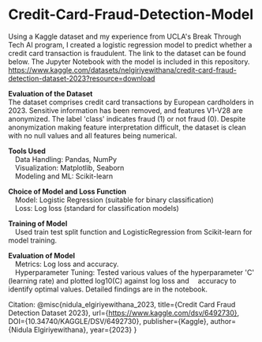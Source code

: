 # Credit-Card-Fraud-Detection-Model
Using a Kaggle dataset and my experience from UCLA's Break Through Tech AI program, I created a logistic regression model to predict whether a credit card transaction is fraudulent. The link to the dataset can be found below. The Jupyter Notebook with the model is included in this repository.
https://www.kaggle.com/datasets/nelgiriyewithana/credit-card-fraud-detection-dataset-2023?resource=download

**Evaluation of the Dataset** <br/>
The dataset comprises credit card transactions by European cardholders in 2023. Sensitive information has been removed, and features V1-V28 are anonymized. The label 'class' indicates fraud (1) or not fraud (0). Despite anonymization making feature interpretation difficult, the dataset is clean with no null values and all features being numerical.

**Tools Used** <br/>
&emsp;Data Handling: Pandas, NumPy <br/>
&emsp;Visualization: Matplotlib, Seaborn <br/>
&emsp;Modeling and ML: Scikit-learn <br/>

**Choice of Model and Loss Function** <br/>
&emsp;Model: Logistic Regression (suitable for binary classification) <br/>
&emsp;Loss: Log loss (standard for classification models) <br/>

**Training of Model** <br/>
&emsp;Used train test split function  and LogisticRegression from Scikit-learn for model training.

**Evaluation of Model** <br/>
&emsp;Metrics: Log loss and accuracy. <br/>
&emsp;Hyperparameter Tuning: Tested various values of the hyperparameter 'C' (learning rate) and plotted log10(C) against log loss and
&emsp;accuracy to identify optimal values. Detailed findings are in the notebook. <br/>

Citation: 
@misc{nidula_elgiriyewithana_2023,
	title={Credit Card Fraud Detection Dataset 2023},
	url={https://www.kaggle.com/dsv/6492730},
	DOI={10.34740/KAGGLE/DSV/6492730},
	publisher={Kaggle},
	author={Nidula Elgiriyewithana},
	year={2023}
}
